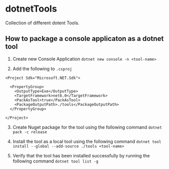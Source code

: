 # dotnetTools
Collection of different dotent Tools.

## How to package a console applicaton as a dotnet tool

1. Create new Console Application
`dotnet new console -n <tool-name>`

2. Add the following to `.csproj`

```
<Project Sdk="Microsoft.NET.Sdk">

  <PropertyGroup>
    <OutputType>Exe</OutputType>
    <TargetFramework>net6.0</TargetFramework>
    <PackAsTool>true</PackAsTool>
    <PackageOutputPath>./tools</PackageOutputPath>
  </PropertyGroup>

</Project>
```

3. Create Nuget package for the tool using the following command
`dotnet pack -c release`

4. Install the tool as a local tool using the following command
`dotnet tool install --global --add-source ./tools <tool-name>`

5. Verify that the tool has been installed successfully by running the following command
`dotnet tool list -g`